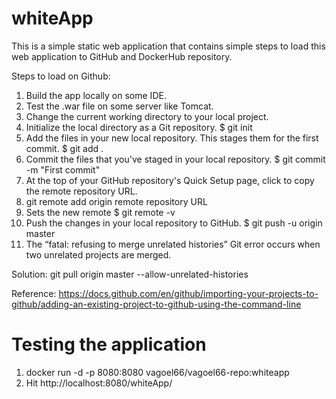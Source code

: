 # whiteApp
This is a simple static web application that contains simple steps to load this web application to GitHub and DockerHub repository.

Steps to load on Github:
1. Build the app locally on some IDE.
2. Test the .war file on some server like Tomcat.
3. Change the current working directory to your local project.
4. Initialize the local directory as a Git repository.
     $ git init
5. Add the files in your new local repository. This stages them for the first commit.
     $ git add .
6. Commit the files that you've staged in your local repository.
     $ git commit -m "First commit"
7. At the top of your GitHub repository's Quick Setup page, click to copy the remote repository URL.
8. git remote add origin remote repository URL
9. Sets the new remote
   $ git remote -v
10. Push the changes in your local repository to GitHub.
$ git push -u origin master
11. The “fatal: refusing to merge unrelated histories” Git error occurs when two unrelated projects are merged.

Solution: git pull origin master --allow-unrelated-histories


Reference: https://docs.github.com/en/github/importing-your-projects-to-github/adding-an-existing-project-to-github-using-the-command-line

# Testing the application
1. docker run -d -p 8080:8080 vagoel66/vagoel66-repo:whiteapp
2. Hit http://localhost:8080/whiteApp/
